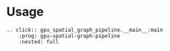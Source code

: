 # Usage

```{eval-rst}
.. click:: gpu_spatial_graph_pipeline.__main__:main
    :prog: gpu-spatial-graph-pipeline
    :nested: full
```
